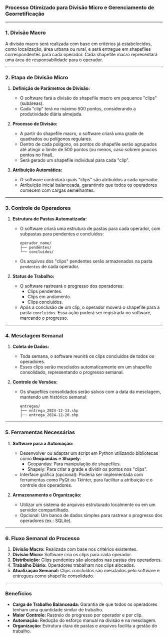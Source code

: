 ### Processo Otimizado para Divisão Micro e Gerenciamento de Georretificação


---

### **1. Divisão Macro**
A divisão macro será realizada com base em critérios já estabelecidos, como localização, área urbana ou rural, e será entregue em shapefiles correspondentes para cada operador. Cada shapefile macro representará uma área de responsabilidade para o operador.

---

### **2. Etapa de Divisão Micro**
1. **Definição de Parâmetros de Divisão:**
   - O software fará a divisão do shapefile macro em pequenos "clips" (subáreas).
   - Cada "clip" terá no máximo 500 pontos, considerando a produtividade diária almejada.

2. **Processo de Divisão:**
   - A partir do shapefile macro, o software criará uma grade de quadrados ou polígonos regulares.
   - Dentro de cada polígono, os pontos do shapefile serão agrupados até atingir o limite de 500 pontos (ou menos, caso sobrem poucos pontos no final).
   - Será gerado um shapefile individual para cada "clip".

3. **Atribuição Automática:**
   - O software controlará quais "clips" são atribuídos a cada operador.
   - Atribuição inicial balanceada, garantindo que todos os operadores comecem com cargas semelhantes.

---

### **3. Controle de Operadores**
1. **Estrutura de Pastas Automatizada:**
   - O software criará uma estrutura de pastas para cada operador, com subpastas para pendentes e concluídos:
     ```
     operador_nome/
     ├── pendentes/
     └── concluidos/
     ```
   - Os arquivos dos "clips" pendentes serão armazenados na pasta `pendentes` de cada operador.

2. **Status de Trabalho:**
   - O software rastreará o progresso dos operadores:
     - Clips pendentes.
     - Clips em andamento.
     - Clips concluídos.
   - Após a conclusão de um clip, o operador moverá o shapefile para a pasta `concluidos`. Essa ação poderá ser registrada no software, marcando o progresso.

---

### **4. Mesclagem Semanal**
1. **Coleta de Dados:**
   - Toda semana, o software reunirá os clips concluídos de todos os operadores.
   - Esses clips serão mesclados automaticamente em um shapefile consolidado, representando o progresso semanal.

2. **Controle de Versões:**
   - Os shapefiles consolidados serão salvos com a data da mesclagem, mantendo um histórico semanal:
     ```
     entregas/
     ├── entrega_2024-12-13.shp
     ├── entrega_2024-12-20.shp
     ```

---

### **5. Ferramentas Necessárias**
1. **Software para a Automação:**
   - Desenvolver ou adaptar um script em Python utilizando bibliotecas como **Geopandas** e **Shapely**:
     - Geopandas: Para manipulação de shapefiles.
     - Shapely: Para criar a grade e dividir os pontos nos "clips".
   - Interface gráfica (opcional): Poderia ser implementada com ferramentas como PyQt ou Tkinter, para facilitar a atribuição e o controle dos operadores.

2. **Armazenamento e Organização:**
   - Utilizar um sistema de arquivos estruturado localmente ou em um servidor compartilhado.
   - Opcional: Um banco de dados simples para rastrear o progresso dos operadores (ex.: SQLite).

---

### **6. Fluxo Semanal do Processo**
1. **Divisão Macro:** Realizada com base nos critérios existentes.
2. **Divisão Micro:** Software cria os clips para cada operador.
3. **Distribuição:** Clips pendentes são alocados nas pastas dos operadores.
4. **Trabalho Diário:** Operadores trabalham nos clips alocados.
5. **Atualização Semanal:** Clips concluídos são mesclados pelo software e entregues como shapefile consolidado.

---

### **Benefícios**
- **Carga de Trabalho Balanceada:** Garantia de que todos os operadores tenham uma quantidade similar de trabalho.
- **Maior Controle:** Rastreio do progresso por operador e por clip.
- **Automação:** Redução do esforço manual na divisão e na mesclagem.
- **Organização:** Estrutura clara de pastas e arquivos facilita a gestão do trabalho.

